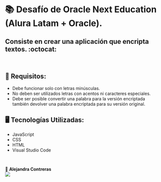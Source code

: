 # :books: Desafío de Oracle Next Education (Alura Latam + Oracle).
## Consiste en crear una aplicación que encripta textos. :octocat:
</br>

## 🔎 Requisitos:

- Debe funcionar solo con letras minúsculas. 
- No deben ser utilizados letras con acentos ni caracteres especiales. 
- Debe ser posible convertir una palabra para la versión encriptada también devolver una palabra encriptada para su versión original. 

## 🖥️ Tecnologías Utilizadas:

- JavaScript
- CSS
- HTML
- Visual Studio Code
</br>

💙 <strong>Alejandra Contreras</strong></br>
<a href="https://www.linkedin.com/in/alejandraconb/" target="_blank">
<img src="https://img.shields.io/badge/-LinkedIn-%230077B5?style=for-the-badge&logo=linkedin&logoColor=white" target="_blank"></a>
